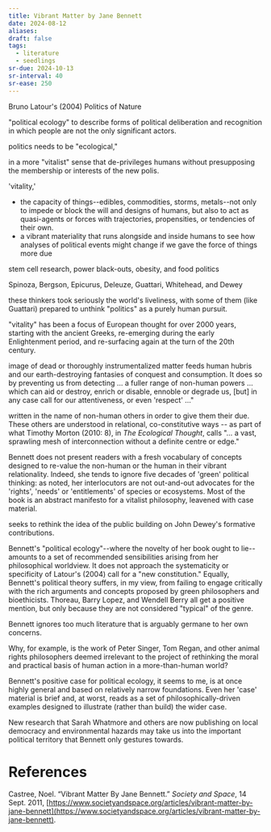 ```yaml
---
title: Vibrant Matter by Jane Bennett
date: 2024-08-12
aliases: 
draft: false
tags:
  - literature
  - seedlings
sr-due: 2024-10-13
sr-interval: 40
sr-ease: 250
---
```

Bruno Latour's (2004) Politics of Nature

"political ecology" to describe forms of political deliberation and recognition in which people are not the only significant actors.

politics needs to be "ecological,"

in a more "vitalist" sense that de-privileges humans without presupposing the membership or interests of the new polis.

'vitality,'
- the capacity of things--edibles, commodities, storms, metals--not only to impede or block the will and designs of humans, but also to act as quasi-agents or forces with trajectories, propensities, or tendencies of their own.
- a vibrant materiality that runs alongside and inside humans to see how analyses of political events might change if we gave the force of things more due

stem cell research, power black-outs, obesity, and food politics

Spinoza, Bergson, Epicurus, Deleuze, Guattari, Whitehead, and Dewey

these thinkers took seriously the world's liveliness, with some of them (like Guattari) prepared to unthink "politics" as a purely human pursuit.

"vitality" has been a focus of European thought for over 2000 years, starting with the ancient Greeks, re-emerging during the early Enlightenment period, and re-surfacing again at the turn of the 20th century.

image of dead or thoroughly instrumentalized matter feeds human hubris and our earth-destroying fantasies of conquest and consumption. It does so by preventing us from detecting … a fuller range of non-human powers … which can aid or destroy, enrich or disable, ennoble or degrade us, [but] in any case call for our attentiveness, or even 'respect' …"

written in the name of non-human others in order to give them their due. These others are understood in relational, co-constitutive ways -- as part of what Timothy Morton (2010: 8), in _The Ecological Thought_, calls "… a vast, sprawling mesh of interconnection without a definite centre or edge."

Bennett does not present readers with a fresh vocabulary of concepts designed to re-value the non-human or the human in their vibrant relationality. Indeed, she tends to ignore five decades of 'green' political thinking: as noted, her interlocutors are not out-and-out advocates for the 'rights', 'needs' or 'entitlements' of species or ecosystems. Most of the book is an abstract manifesto for a vitalist philosophy, leavened with case material.

seeks to rethink the idea of the public building on John Dewey's formative contributions.

Bennett's "political ecology"--where the novelty of her book ought to lie--amounts to a set of recommended sensibilities arising from her philosophical worldview. It does not approach the systematicity or specificity of Latour's (2004) call for a "new constitution." Equally, Bennett's political theory suffers, in my view, from failing to engage critically with the rich arguments and concepts proposed by green philosophers and bioethicists. Thoreau, Barry Lopez, and Wendell Berry all get a positive mention, but only because they are not considered "typical" of the genre.

Bennett ignores too much literature that is arguably germane to her own concerns.

Why, for example, is the work of Peter Singer, Tom Regan, and other animal rights philosophers deemed irrelevant to the project of rethinking the moral and practical basis of human action in a more-than-human world?

Bennett's positive case for political ecology, it seems to me, is at once highly general and based on relatively narrow foundations. Even her 'case' material is brief and, at worst, reads as a set of philosophically-driven examples designed to illustrate (rather than build) the wider case.

New research that Sarah Whatmore and others are now publishing on local democracy and environmental hazards may take us into the important political territory that Bennett only gestures towards.

# References

Castree, Noel. “Vibrant Matter By Jane Bennett.” _Society and Space_, 14 Sept. 2011, [https://www.societyandspace.org/articles/vibrant-matter-by-jane-bennett](https://www.societyandspace.org/articles/vibrant-matter-by-jane-bennett).